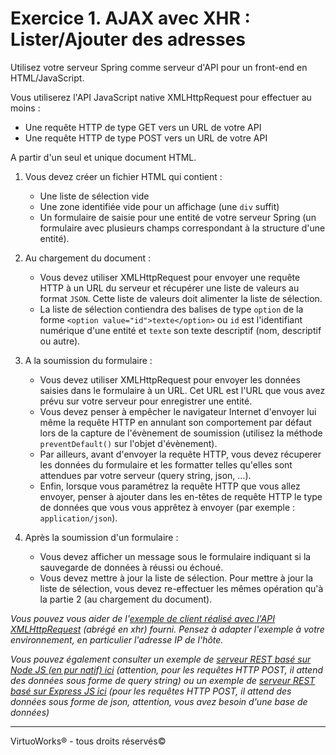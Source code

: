 # Exercice 1. AJAX avec XHR : Lister/Ajouter des adresses

Utilisez votre serveur Spring comme serveur d'API pour un front-end en HTML/JavaScript.

Vous utiliserez l'API JavaScript native XMLHttpRequest pour effectuer au moins :

* Une requête HTTP de type GET vers un URL de votre API
* Une requête HTTP de type POST vers un URL de votre API

A partir d'un seul et unique document HTML.

1. Vous devez créer un fichier HTML qui contient :
    - Une liste de sélection vide
    - Une zone identifiée vide pour un affichage (une `div` suffit)
    - Un formulaire de saisie pour une entité de votre serveur Spring (un formulaire avec plusieurs champs correspondant à la structure d'une entité).

2. Au chargement du document :
    - Vous devez utiliser XMLHttpRequest pour envoyer une requête HTTP à un URL du serveur et récupérer une liste de valeurs au format `JSON`. Cette liste de valeurs doit alimenter la liste de sélection.
    - La liste de sélection contiendra des balises de type `option` de la forme `<option value="id">texte</option>` ou `id` est l'identifiant numérique d'une entité et `texte` son texte descriptif (nom, descriptif ou autre).

3. A la soumission du formulaire :
    - Vous devez utiliser XMLHttpRequest pour envoyer les données saisies dans le formulaire à un URL. Cet URL est l'URL que vous avez prévu sur votre serveur pour enregistrer une entité.
    - Vous devez penser à empêcher le navigateur Internet d'envoyer lui même la requête HTTP en annulant son comportement par défaut lors de la capture de l'évènement de soumission (utilisez la méthode `preventDefault()` sur l'objet d'évènement).
    - Par ailleurs, avant d'envoyer la requête HTTP, vous devez récuperer les données du formulaire et les formatter telles qu'elles sont attendues par votre serveur (query string, json, ...).
    - Enfin, lorsque vous paramétrez la requête HTTP que vous allez envoyer, penser à ajouter dans les en-têtes de requête HTTP le type de données que vous vous apprêtez à envoyer (par exemple : `application/json`).

4. Après la soumission d'un formulaire :

    - Vous devez afficher un message sous le formulaire indiquant si la sauvegarde de données à réussi ou échoué.
    - Vous devez mettre à jour la liste de sélection. Pour mettre à jour la liste de sélection, vous devez re-effectuer les mêmes opération qu'à la partie 2 (au chargement du document).

*Vous pouvez vous aider de l'[exemple de client réalisé avec l'API XMLHttpRequest](../exemples/clients/xhr.html) (abrégé en xhr) fourni. Pensez à adapter l'exemple à votre environnement, en particulier l'adresse IP de l'hôte.*

*Vous pouvez également consulter un exemple de [serveur REST basé sur Node JS (en pur natif) ici](../exemples/serveur-natif/vanilla-rest-server.js) (attention, pour les requêtes HTTP POST, il attend des données sous forme de query string) ou un exemple de [serveur REST basé sur Express JS ici](../exemples/serveur-express/express-rest-server.js) (pour les requêtes HTTP POST, il attend des données sous forme de json, attention, vous avez besoin d'une base de données)*

---

VirtuoWorks® - tous droits réservés©